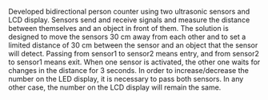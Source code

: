 Developed bidirectional person counter using two ultrasonic sensors and LCD display. Sensors send and receive signals and measure the distance between themselves and 
an object in front of them. The solution is designed to move the sensors 30 cm away from each other and to set a limited distance of 30 cm between the sensor and an 
object that the sensor will detect. Passing from sensor1 to sensor2 means entry, and from sensor2 to sensor1 means exit. When one sensor is activated, the other one 
waits for changes in the distance for 3 seconds. In order to increase/decrease the number on the LED display, it is necessary to pass both sensors. In any other case, 
the number on the LCD display will remain the same.
